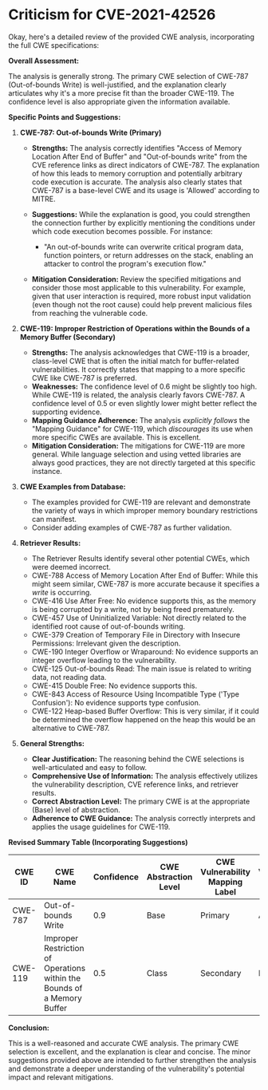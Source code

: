 # Criticism for CVE-2021-42526

Okay, here's a detailed review of the provided CWE analysis, incorporating the full CWE specifications:

**Overall Assessment:**

The analysis is generally strong.  The primary CWE selection of CWE-787 (Out-of-bounds Write) is well-justified, and the explanation clearly articulates why it's a more precise fit than the broader CWE-119. The confidence level is also appropriate given the information available.

**Specific Points and Suggestions:**

1.  **CWE-787: Out-of-bounds Write (Primary)**

    *   **Strengths:** The analysis correctly identifies "Access of Memory Location After End of Buffer" and "Out-of-bounds write" from the CVE reference links as direct indicators of CWE-787.  The explanation of how this leads to memory corruption and potentially arbitrary code execution is accurate. The analysis also clearly states that CWE-787 is a base-level CWE and its usage is 'Allowed' according to MITRE.

    *   **Suggestions:** While the explanation is good, you could strengthen the connection further by explicitly mentioning the conditions under which code execution becomes possible. For instance:
        *   "An out-of-bounds write can overwrite critical program data, function pointers, or return addresses on the stack, enabling an attacker to control the program's execution flow."
    *   **Mitigation Consideration:** Review the specified mitigations and consider those most applicable to this vulnerability.  For example, given that user interaction is required, more robust input validation (even though not the root cause) could help prevent malicious files from reaching the vulnerable code.

2.  **CWE-119: Improper Restriction of Operations within the Bounds of a Memory Buffer (Secondary)**

    *   **Strengths:** The analysis acknowledges that CWE-119 is a broader, class-level CWE that is often the initial match for buffer-related vulnerabilities.  It correctly states that mapping to a more specific CWE like CWE-787 is preferred.
    *   **Weaknesses:** The confidence level of 0.6 might be slightly too high. While CWE-119 is related, the analysis clearly favors CWE-787. A confidence level of 0.5 or even slightly lower might better reflect the supporting evidence.
    *   **Mapping Guidance Adherence:** The analysis *explicitly follows* the "Mapping Guidance" for CWE-119, which *discourages* its use when more specific CWEs are available.  This is excellent.
    *   **Mitigation Consideration:** The mitigations for CWE-119 are more general.  While language selection and using vetted libraries are always good practices, they are not directly targeted at this specific instance.

3.  **CWE Examples from Database:**

    *   The examples provided for CWE-119 are relevant and demonstrate the variety of ways in which improper memory boundary restrictions can manifest.
    *   Consider adding examples of CWE-787 as further validation.

4.  **Retriever Results:**

    *   The Retriever Results identify several other potential CWEs, which were deemed incorrect.
    *   CWE-788 Access of Memory Location After End of Buffer: While this might seem similar, CWE-787 is more accurate because it specifies a *write* is occurring.
    *   CWE-416 Use After Free: No evidence supports this, as the memory is being corrupted by a write, not by being freed prematurely.
    *   CWE-457 Use of Uninitialized Variable: Not directly related to the identified root cause of out-of-bounds writing.
    *   CWE-379 Creation of Temporary File in Directory with Insecure Permissions: Irrelevant given the description.
    *   CWE-190 Integer Overflow or Wraparound: No evidence supports an integer overflow leading to the vulnerability.
    *   CWE-125 Out-of-bounds Read: The main issue is related to writing data, not reading data.
    *   CWE-415 Double Free: No evidence supports this.
    *   CWE-843 Access of Resource Using Incompatible Type ('Type Confusion'): No evidence supports type confusion.
    *   CWE-122 Heap-based Buffer Overflow: This is very similar, if it could be determined the overflow happened on the heap this would be an alternative to CWE-787.

5.  **General Strengths:**

    *   **Clear Justification:** The reasoning behind the CWE selections is well-articulated and easy to follow.
    *   **Comprehensive Use of Information:** The analysis effectively utilizes the vulnerability description, CVE reference links, and retriever results.
    *   **Correct Abstraction Level:** The primary CWE is at the appropriate (Base) level of abstraction.
    *   **Adherence to CWE Guidance:** The analysis correctly interprets and applies the usage guidelines for CWE-119.

**Revised Summary Table (Incorporating Suggestions)**

| CWE ID | CWE Name | Confidence | CWE Abstraction Level | CWE Vulnerability Mapping Label | CWE-Vulnerability Mapping Notes |
|---|---|---|---|---|---|
| CWE-787 | Out-of-bounds Write | 0.9 | Base | Primary | Allowed |
| CWE-119 | Improper Restriction of Operations within the Bounds of a Memory Buffer | 0.5 | Class | Secondary | Discouraged |

**Conclusion:**

This is a well-reasoned and accurate CWE analysis. The primary CWE selection is excellent, and the explanation is clear and concise. The minor suggestions provided above are intended to further strengthen the analysis and demonstrate a deeper understanding of the vulnerability's potential impact and relevant mitigations.